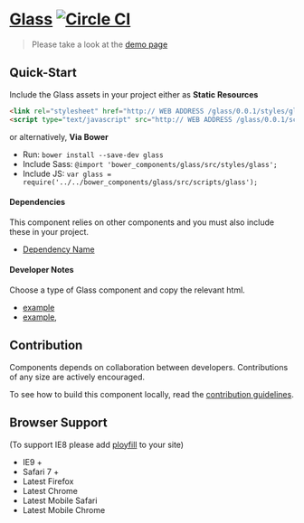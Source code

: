 [Glass](http://skyglobal.github.io/glass)  [![Circle CI](https://circleci.com/gh/skyglobal/glass/tree/master.svg?style=svg)](https://circleci.com/gh/skyglobal/glass/tree/master)
========================

> Please take a look at the [demo page](http://skyglobal.github.io/glass)

## Quick-Start

Include the Glass assets in your project either as **Static Resources**

```html
<link rel="stylesheet" href="http:// WEB ADDRESS /glass/0.0.1/styles/glass.min.css" />
<script type="text/javascript" src="http:// WEB ADDRESS /glass/0.0.1/scripts/glass.min.js"></script>
```

or alternatively, **Via Bower**

 * Run: `bower install --save-dev glass`
 * Include Sass: `@import 'bower_components/glass/src/styles/glass';`
 * Include JS: `var glass = require('../../bower_components/glass/src/scripts/glass');`


#### Dependencies

This component relies on other components and you must also include these in your project.

 * [Dependency Name](https://github.com/DependencyName)

#### Developer Notes

Choose a type of Glass component and copy the relevant html.
 * [example](demo/_includes/example.html)
 * [example](demo/_includes/example.html),

## Contribution

Components depends on collaboration between developers. Contributions of any size are actively encouraged.

To see how to build this component locally, read the [contribution guidelines](CONTRIBUTING.md).

## Browser Support

(To support IE8 please add [ployfill](https://github.com/skyglobal/polyfill) to your site)

 * IE9 +
 * Safari 7 +
 * Latest Firefox
 * Latest Chrome
 * Latest Mobile Safari
 * Latest Mobile Chrome
